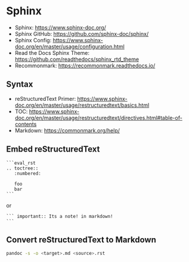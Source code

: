 # Sphinx
- Sphinx: <https://www.sphinx-doc.org/>
- Sphinx GitHub: <https://github.com/sphinx-doc/sphinx/>
- Sphinx Config: <https://www.sphinx-doc.org/en/master/usage/configuration.html>
- Read the Docs Sphinx Theme: <https://github.com/readthedocs/sphinx_rtd_theme>
- Recommonmark: <https://recommonmark.readthedocs.io/>

## Syntax
- reStructuredText Primer: <https://www.sphinx-doc.org/en/master/usage/restructuredtext/basics.html>
- TOC: <https://www.sphinx-doc.org/en/master/usage/restructuredtext/directives.html#table-of-contents>
- Markdown: <https://commonmark.org/help/>

## Embed reStructuredText
````
```eval_rst
.. toctree::
   :numbered:

   foo
   bar
```
````

or

````
``` important:: Its a note! in markdown!
```
````

## Convert reStructuredText to Markdown
```bash
pandoc -s -o <target>.md <source>.rst
```
